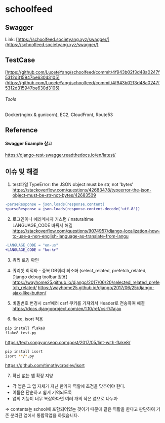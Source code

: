 # schoolfeed


## Swagger

Link: [https://schoolfeed.societyang.xyz/swagger/](https://schoolfeed.societyang.xyz/swagger/)

## TestCase
[https://github.com/LuceteYang/schoolfeed/commit/4f943b02f3d48a0247f5312d315947be630d3105](https://github.com/LuceteYang/schoolfeed/commit/4f943b02f3d48a0247f5312d315947be630d3105)

###### Tools  
Docker(nginx & gunicorn), EC2, CloudFront, Route53  


## Reference
#### Swagger Example 참고
https://django-rest-swagger.readthedocs.io/en/latest/

## 이슈 및 해결
1. test파일  TypeError: the JSON object must be str, not 'bytes'
https://stackoverflow.com/questions/42683478/typeerror-the-json-object-must-be-str-not-bytes/42683509
``` diff
-parseResponse = json.loads(response.content)
+parseResponse = json.loads(response.content.decode('utf-8'))
```
2. 로그인이나 에러메시지 커스텀 / naturaltime  
LANGUAGE_CODE 바꿔서 해결
https://stackoverflow.com/questions/9074957/django-localization-how-to-use-a-non-english-language-as-translate-from-langu
``` diff
-LANGUAGE_CODE = "en-us"
+LANGUAGE_CODE = "ko-kr"
```
3. 쿼리 로깅 확인

4. 쿼리셋 최적화 - 중복 DB쿼리 최소화 (select_related, prefetch_related, Django debug toolbar 활용)
https://wayhome25.github.io/django/2017/06/20/selected_related_prefetch_related/
https://wayhome25.github.io/django/2017/06/25/django-ajax-like-button/

5. 비밀번호 변경시 csrf에러
csrf 쿠키를 가져와서 Header로 전송하여 해결
https://docs.djangoproject.com/en/1.10/ref/csrf/#ajax

6. flake, isort 적용
```zsh
pip install flake8
flake8 test.py
```
https://tech.songyunseop.com/post/2017/05/lint-with-flake8/
```zsh
pip install isort
isort **/*.py
```
https://github.com/timothycrosley/isort

7. 확신 없는 앱 확장 지양
- 각 앱은 그 앱 자체가 지닌 한가지 역할에 초점을 맞추어야 한다.
- 이름은 단순하고 쉽게 기억되도록
- 앱의 기능이 너무 복잡하다면 여러 개의 작은 앱으로 나누자

=> contents는 school에 포함되어있는 것이기 때문에 같은 역활을 한다고 판단하여 기존 분리된 앱에서 통합작업을 하였습니다.




